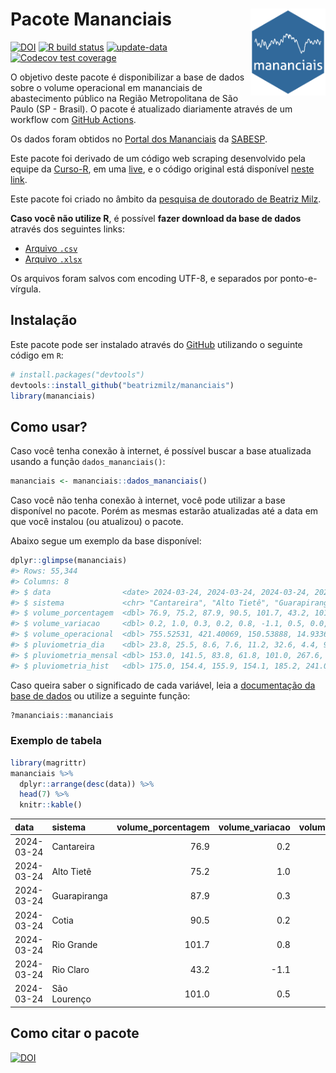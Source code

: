 
<!-- README.md is generated from README.Rmd. Please edit that file -->

# Pacote Mananciais <img src="man/figures/hexlogo.png" align="right" width = "120px"/>

<!-- badges: start -->

[![DOI](https://zenodo.org/badge/DOI/10.5281/zenodo.4733056.svg)](https://doi.org/10.5281/zenodo.4733056)
[![R build
status](https://github.com/beatrizmilz/mananciais/workflows/R-CMD-check/badge.svg)](https://github.com/beatrizmilz/mananciais/actions)
[![update-data](https://github.com/beatrizmilz/mananciais/actions/workflows/2-update_data.yaml/badge.svg)](https://github.com/beatrizmilz/mananciais/actions/workflows/2-update_data.yaml)
[![Codecov test
coverage](https://codecov.io/gh/beatrizmilz/mananciais/branch/master/graph/badge.svg)](https://codecov.io/gh/beatrizmilz/mananciais?branch=master)
<!-- badges: end -->

O objetivo deste pacote é disponibilizar a base de dados sobre o volume
operacional em mananciais de abastecimento público na Região
Metropolitana de São Paulo (SP - Brasil). O pacote é atualizado
diariamente através de um workflow com [GitHub
Actions](https://github.com/beatrizmilz/mananciais/actions).

Os dados foram obtidos no [Portal dos
Mananciais](http://mananciais.sabesp.com.br/Situacao) da
[SABESP](http://site.sabesp.com.br/site/Default.aspx).

Este pacote foi derivado de um código web scraping desenvolvido pela
equipe da [Curso-R](https://www.curso-r.com/), em uma
[live](https://youtu.be/jvZIxrMmOcQ), e o código original está
disponível [neste
link](https://github.com/curso-r/lives/blob/master/drafts/20200730_scraper_sabesp.R).

Este pacote foi criado no âmbito da [pesquisa de doutorado de Beatriz
Milz](https://beatrizmilz.github.io/tese/).

**Caso você não utilize R**, é possível **fazer download da base de
dados** através dos seguintes links:

- [Arquivo
  `.csv`](https://github.com/beatrizmilz/mananciais/raw/master/inst/extdata/mananciais.csv)
- [Arquivo
  `.xlsx`](https://github.com/beatrizmilz/mananciais/blob/master/inst/extdata/mananciais.xlsx?raw=true)

Os arquivos foram salvos com encoding UTF-8, e separados por
ponto-e-vírgula.

## Instalação

Este pacote pode ser instalado através do [GitHub](https://github.com/)
utilizando o seguinte código em `R`:

``` r
# install.packages("devtools")
devtools::install_github("beatrizmilz/mananciais")
library(mananciais)
```

## Como usar?

Caso você tenha conexão à internet, é possível buscar a base atualizada
usando a função `dados_mananciais()`:

``` r
mananciais <- mananciais::dados_mananciais() 
```

Caso você não tenha conexão à internet, você pode utilizar a base
disponível no pacote. Porém as mesmas estarão atualizadas até a data em
que você instalou (ou atualizou) o pacote.

Abaixo segue um exemplo da base disponível:

``` r
dplyr::glimpse(mananciais)
#> Rows: 55,344
#> Columns: 8
#> $ data                <date> 2024-03-24, 2024-03-24, 2024-03-24, 2024-03-24, 2…
#> $ sistema             <chr> "Cantareira", "Alto Tietê", "Guarapiranga", "Cotia…
#> $ volume_porcentagem  <dbl> 76.9, 75.2, 87.9, 90.5, 101.7, 43.2, 101.0, 76.7, …
#> $ volume_variacao     <dbl> 0.2, 1.0, 0.3, 0.2, 0.8, -1.1, 0.5, 0.0, 0.7, 0.0,…
#> $ volume_operacional  <dbl> 755.52531, 421.40069, 150.53888, 14.93361, 114.100…
#> $ pluviometria_dia    <dbl> 23.8, 25.5, 8.6, 7.6, 11.2, 32.6, 4.4, 9.5, 5.8, 4…
#> $ pluviometria_mensal <dbl> 153.0, 141.5, 83.8, 61.8, 101.0, 267.6, 72.6, 129.…
#> $ pluviometria_hist   <dbl> 175.0, 154.4, 155.9, 154.1, 185.2, 241.0, 198.9, 1…
```

Caso queira saber o significado de cada variável, leia a [documentação
da base de
dados](https://beatrizmilz.github.io/mananciais/reference/mananciais.html)
ou utilize a seguinte função:

``` r
?mananciais::mananciais
```

### Exemplo de tabela

``` r
library(magrittr)
mananciais %>% 
  dplyr::arrange(desc(data)) %>% 
  head(7) %>%
  knitr::kable()
```

| data       | sistema      | volume_porcentagem | volume_variacao | volume_operacional | pluviometria_dia | pluviometria_mensal | pluviometria_hist |
|:-----------|:-------------|-------------------:|----------------:|-------------------:|-----------------:|--------------------:|------------------:|
| 2024-03-24 | Cantareira   |               76.9 |             0.2 |          755.52531 |             23.8 |               153.0 |             175.0 |
| 2024-03-24 | Alto Tietê   |               75.2 |             1.0 |          421.40069 |             25.5 |               141.5 |             154.4 |
| 2024-03-24 | Guarapiranga |               87.9 |             0.3 |          150.53888 |              8.6 |                83.8 |             155.9 |
| 2024-03-24 | Cotia        |               90.5 |             0.2 |           14.93361 |              7.6 |                61.8 |             154.1 |
| 2024-03-24 | Rio Grande   |              101.7 |             0.8 |          114.10027 |             11.2 |               101.0 |             185.2 |
| 2024-03-24 | Rio Claro    |               43.2 |            -1.1 |            5.90815 |             32.6 |               267.6 |             241.0 |
| 2024-03-24 | São Lourenço |              101.0 |             0.5 |           89.73103 |              4.4 |                72.6 |             198.9 |

## Como citar o pacote

[![DOI](https://zenodo.org/badge/DOI/10.5281/zenodo.4733056.svg)](https://doi.org/10.5281/zenodo.4733056)
